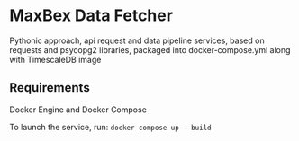 # MaxBex Data Fetcher

Pythonic approach, api request and data pipeline services, based on requests and psycopg2 libraries, packaged into docker-compose.yml along with TimescaleDB image

## Requirements

Docker Engine and Docker Compose

To launch the service, run: `docker compose up --build`
